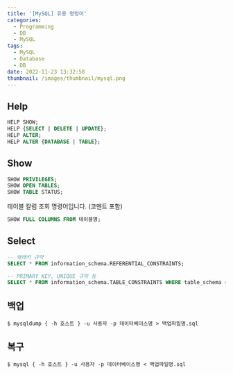 ```yaml
---
title: '[MySQL] 유용 명령어'
categories:
  - Programming
  - DB
  - MySQL
tags:
  - MySQL
  - Database
  - DB
date: 2022-11-23 13:32:58
thumbnail: /images/thumbnail/mysql.png
---
```


## Help

```sql
HELP SHOW;
HELP {SELECT | DELETE | UPDATE};
HELP ALTER;
HELP ALTER {DATABASE | TABLE};
```

## Show

```sql
SHOW PRIVILEGES;
SHOW OPEN TABLES;
SHOW TABLE STATUS;
```

테이블 칼럼 조회 명령어입니다. (코멘트 포함)

```sql
SHOW FULL COLUMNS FROM 테이블명;
```

## Select

```sql
-- 왜래키 규약
SELECT * FROM information_schema.REFERENTIAL_CONSTRAINTS;

-- PRIMARY KEY, UNIQUE 규악 등
SELECT * FROM information_schema.TABLE_CONSTRAINTS WHERE table_schema = 데이터베이스명;
```

## 백업

```shell
$ mysqldump { -h 호스트 } -u 사용자 -p 데이터베이스명 > 백업파일명.sql
```

## 복구

```shell
$ mysql { -h 호스트 } -u 사용자 -p 데이터베이스명 < 백업파일명.sql
```
